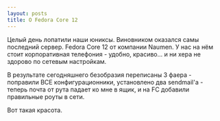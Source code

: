 ```yaml
---
layout: posts
title: О Fedora Core 12 
---
```

Целый день лопатили наши юниксы. Виновником оказался самы последний сервер. Fedora Core 12 от компании Naumen. У нас на нём стоит корпоративная телефония - удобно, красиво... и ни хера не здорово по сетевым настройкам.

В результате сегодняшнего безобразия переписаны 3 фаера - поправили ВСЕ конфигурационники, установлено два sendmail'а - теперь почта от рута падает ко мне в ящик, и на FC добавили правильные роуты в сети.

Вот такая красота.
